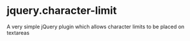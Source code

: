 jquery.character-limit
======================

A very simple jQuery plugin which allows character limits to be placed on textareas
